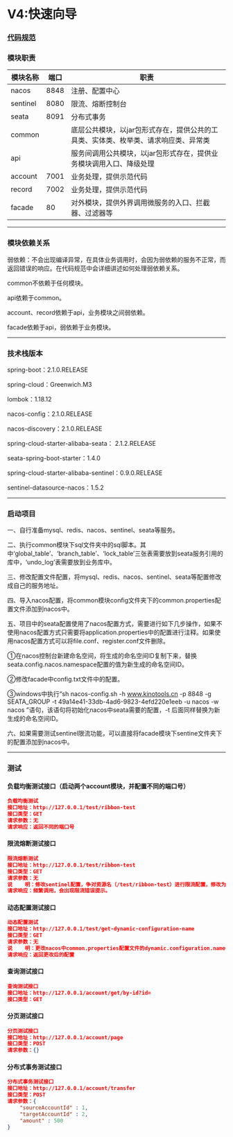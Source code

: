 # V4:快速向导

### [代码规范](https://github.com/huaPeiLiang/fast-cloud/wiki)

###    模块职责

模块名称 | 端口 |  职责  
-|-|-
nacos | 8848 | 注册、配置中心 |
sentinel | 8080 | 限流、熔断控制台 |
seata | 8091 | 分布式事务 |
common |      | 底层公共模块，以jar包形式存在，提供公共的工具类、实体类、枚举类、请求响应类、异常类 |
api    |      | 服务间调用公共模块，以jar包形式存在，提供业务模块调用入口、降级处理 |
account| 7001 | 业务处理，提供示范代码 |
record | 7002 | 业务处理，提供示范代码 |
facade |  80  | 对外模块，提供外界调用微服务的入口、拦截器、过滤器等 |

----

###    模块依赖关系

弱依赖：不会出现编译异常，在具体业务调用时，会因为弱依赖的服务不正常，而返回错误的响应。在代码规范中会详细讲述如何处理弱依赖关系。

common不依赖于任何模块。

api依赖于common。

account、record依赖于api，业务模块之间弱依赖。

facade依赖于api，弱依赖于业务模块。

----

###    技术栈版本

spring-boot：2.1.0.RELEASE

spring-cloud：Greenwich.M3

lombok：1.18.12

nacos-config：2.1.0.RELEASE

nacos-discovery：2.1.0.RELEASE

spring-cloud-starter-alibaba-seata： 2.1.2.RELEASE

seata-spring-boot-starter：1.4.0

spring-cloud-starter-alibaba-sentinel：0.9.0.RELEASE

sentinel-datasource-nacos：1.5.2

----

###    启动项目

一、自行准备mysql、redis、nacos、sentinel、seata等服务。
    
二、执行common模块下sql文件夹中的sql脚本。其中‘global_table’、‘branch_table’、‘lock_table’三张表需要放到seata服务引用的库中，‘undo_log’表需要放到业务库中。
    
三、修改配置文件配置，将mysql、redis、nacos、sentinel、seata等配置修改成自己的服务地址。
    
四、导入nacos配置，将common模块config文件夹下的common.properties配置文件添加到nacos中。

五、项目中的seata配置使用了nacos配置方式，需要进行如下几步操作，如果不使用nacos配置方式只需要将application.properties中的配置进行注释。如果使用nacos配置方式可以将file.conf、register.conf文件删除。

①在nacos控制台新建命名空间，将生成的命名空间ID复制下来，替换seata.config.nacos.namespace配置的值为新生成的命名空间ID。

②修改facade中config.txt文件中的配置。

③windows中执行“sh nacos-config.sh -h www.kinotools.cn -p 8848 -g SEATA_GROUP -t 49a14e41-33db-4ad6-9823-4efd220e1eeb -u nacos -w nacos
”语句，该语句将初始化nacos中seata需要的配置，-t 后面同样替换为新生成的命名空间ID。
    
六、如果需要测试sentinel限流功能，可以直接将facade模块下sentine文件夹下的配置添加到nacos中。

----

###   测试
####    负载均衡测试接口（启动两个account模块，并配置不同的端口号）

```json
负载均衡测试
接口地址：http://127.0.0.1/test/ribbon-test
接口类型：GET
请求参数：无
请求响应：返回不同的端口号
```

####    限流熔断测试接口

```json
限流熔断测试
接口地址：http://127.0.0.1/test/ribbon-test
接口类型：GET
请求参数：无
说    明：修改sentinel配置，争对资源名（/test/ribbon-test）进行限流配置，修改为QPS：1。如需测试熔断可在该接口中进行模拟报错测试。
请求响应：频繁调用，会出现限流错误提示。
```

####    动态配置测试接口

```json
动态配置测试
接口地址：http://127.0.0.1/test/get-dynamic-configuration-name
接口类型：GET
请求参数：无
说    明：更改nacos中common.properties配置文件的dynamic.configuration.name值后再进行接口调用。
请求响应：返回更改后的配置
```

####    查询测试接口

```json
查询测试接口
接口地址：http://127.0.0.1/account/get/by-id?id=
接口类型：GET
```

####    分页测试接口

```json
分页测试接口
接口地址：http://127.0.0.1/account/page
接口类型：POST
请求参数：{}
```

####  分布式事务测试接口

```json
分布式事务测试接口
接口地址：http://127.0.0.1/account/transfer
接口类型：POST
请求参数：{
    "sourceAccountId" : 1,
    "targetAccountId" : 2,
    "amount" : 500
}
```


